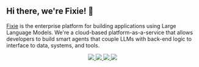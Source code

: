 ## Hi there, we're Fixie! 🦊

[Fixie](https://fixie.ai/) is the enterprise platform for building applications using Large Language Models. We're a cloud-based platform-as-a-service
that allows developers to build smart agents that couple LLMs with back-end logic to interface to data, systems, and tools.

<p align="center">
<a href="https://fixie.ai/">
<img src="https://img.shields.io/badge/Web-681DFF?style=for-the-badge&logo=web&logoColor=white" />
</a>
<a href="https://www.linkedin.com/company/fixie-ai">
<img src="https://img.shields.io/badge/LinkedIn-0077B5?style=for-the-badge&logo=linkedin&logoColor=white" />
</a>
<a href="https://twitter.com/fixieai">
<img src="https://img.shields.io/badge/Twitter-2F9EFD?style=for-the-badge&logo=twitter&logoColor=blue"/>
</a>
<a href="https://blog.fixie.ai">
<img src="https://img.shields.io/badge/Medium-FFD606?style=for-the-badge&logo=medium&logoColor=black"/>
</a>
</p>
